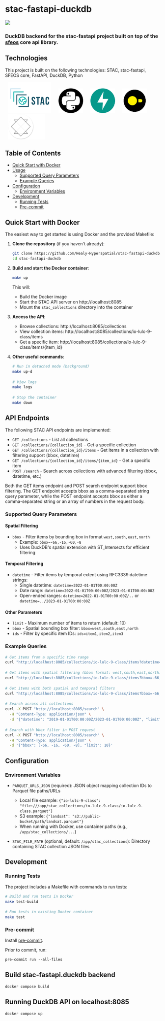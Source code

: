 # stac-fastapi-duckdb

<!-- markdownlint-disable MD033 MD041 -->

<p align="left">
  <img src="https://github.com/radiantearth/stac-site/raw/master/images/logo/stac-030-long.png" width=600>
</p>

### DuckDB backend for the stac-fastapi project built on top of the [sfeos](https://github.com/stac-utils/stac-fastapi-elasticsearch-opensearch) core api library.

## Technologies

This project is built on the following technologies: STAC, stac-fastapi, SFEOS core, FastAPI, DuckDB, Python

<p align="left">
  <a href="https://stacspec.org/"><img src="https://raw.githubusercontent.com/stac-utils/stac-fastapi-elasticsearch-opensearch/refs/heads/main/assets/STAC-01.png" alt="STAC" height="100" hspace="10"></a>
  <a href="https://www.python.org/"><img src="https://raw.githubusercontent.com/stac-utils/stac-fastapi-elasticsearch-opensearch/refs/heads/main/assets/python.png" alt="Python" height="80" hspace="10"></a>
  <a href="https://fastapi.tiangolo.com/"><img src="https://raw.githubusercontent.com/stac-utils/stac-fastapi-elasticsearch-opensearch/refs/heads/main/assets/fastapi.svg" alt="FastAPI" height="80" hspace="10"></a>
  <a href="https://duckdb.org/"><img src="https://raw.githubusercontent.com/Healy-Hyperspatial/stac-fastapi-duckdb/refs/heads/main/assets/duckdb-icon-logo-png.png" alt="DuckDB" height="80" hspace="10"></a>
  <a href="https://github.com/stac-utils/stac-fastapi-elasticsearch-opensearch"><img src="https://raw.githubusercontent.com/Healy-Hyperspatial/stac-fastapi-mongo/refs/heads/main/assets/sfeos-bw.png" alt="stac-fastapi-core" height="83" hspace="10"></a>
</p>

## Table of Contents

- [Quick Start with Docker](#quick-start-with-docker)
- [Usage](#usage)
  - [Supported Query Parameters](#supported-query-parameters)
  - [Example Queries](#example-queries)
- [Configuration](#configuration)
  - [Environment Variables](#environment-variables)
- [Development](#development)
  - [Running Tests](#running-tests)
  - [Pre-commit](#pre-commit)

## Quick Start with Docker

The easiest way to get started is using Docker and the provided Makefile:

1. **Clone the repository** (if you haven't already):
   ```bash
   git clone https://github.com/Healy-Hyperspatial/stac-fastapi-duckdb.git
   cd stac-fastapi-duckdb
   ```

2. **Build and start the Docker container**:
   ```bash
   make up
   ```
   This will:
   - Build the Docker image
   - Start the STAC API server on http://localhost:8085
   - Mount the `stac_collections` directory into the container

3. **Access the API**:
   - Browse collections: http://localhost:8085/collections
   - View collection items: http://localhost:8085/collections/io-lulc-9-class/items
   - Get a specific item: http://localhost:8085/collections/io-lulc-9-class/items/{item_id}

4. **Other useful commands**:
   ```bash
   # Run in detached mode (background)
   make up-d
   
   # View logs
   make logs
   
   # Stop the container
   make down
   ```

## API Endpoints

The following STAC API endpoints are implemented:
- `GET /collections` - List all collections
- `GET /collections/{collection_id}` - Get a specific collection
- `GET /collections/{collection_id}/items` - Get items in a collection with filtering support (bbox, datetime)
- `GET /collections/{collection_id}/items/{item_id}` - Get a specific item
- `POST /search` - Search across collections with advanced filtering (bbox, datetime, etc.)

Both the GET items endpoint and POST search endpoint support bbox filtering. The GET endpoint accepts bbox as a comma-separated string query parameter, while the POST endpoint accepts bbox as either a comma-separated string or an array of numbers in the request body.

### Supported Query Parameters

#### Spatial Filtering
- `bbox` - Filter items by bounding box in format `west,south,east,north`
  - Example: `bbox=-66,-16,-60,-8`
  - Uses DuckDB's spatial extension with ST_Intersects for efficient filtering

#### Temporal Filtering
- `datetime` - Filter items by temporal extent using RFC3339 datetime strings:
  - Single datetime: `datetime=2022-01-01T00:00:00Z`
  - Date range: `datetime=2022-01-01T00:00:00Z/2023-01-01T00:00:00Z`
  - Open-ended ranges: `datetime=2022-01-01T00:00:00Z/..` or `datetime=../2023-01-01T00:00:00Z`

#### Other Parameters
- `limit` - Maximum number of items to return (default: 10)
- `bbox` - Spatial bounding box filter: `bbox=west,south,east,north`
- `ids` - Filter by specific item IDs: `ids=item1,item2,item3`

### Example Queries

```bash
# Get items from a specific time range
curl "http://localhost:8085/collections/io-lulc-9-class/items?datetime=2019-01-01T00:00:00Z/2023-01-01T00:00:00Z&limit=5"

# Get items with spatial filtering (bbox format: west,south,east,north)
curl "http://localhost:8085/collections/io-lulc-9-class/items?bbox=-66,-16,-60,-8"

# Get items with both spatial and temporal filters
curl "http://localhost:8085/collections/io-lulc-9-class/items?bbox=-66,-16,-60,-8&datetime=2020-01-01T00:00:00Z/2022-01-01T00:00:00Z"

# Search across all collections
curl -X POST "http://localhost:8085/search" \
  -H "Content-Type: application/json" \
  -d '{"datetime": "2019-01-01T00:00:00Z/2023-01-01T00:00:00Z", "limit": 10}'

# Search with bbox filter in POST request
curl -X POST "http://localhost:8085/search" \
  -H "Content-Type: application/json" \
  -d '{"bbox": [-66, -16, -60, -8], "limit": 10}'
```

## Configuration

### Environment Variables

- `PARQUET_URLS_JSON` (required): JSON object mapping collection IDs to Parquet file paths/URLs
  - Local file example: `{"io-lulc-9-class": "file:///app/stac_collections/io-lulc-9-class/io-lulc-9-class.parquet"}`
  - S3 example: `{"landsat": "s3://public-bucket/path/landsat.parquet"}`
  - When running with Docker, use container paths (e.g., `/app/stac_collections/...`)

- `STAC_FILE_PATH` (optional, default: `/app/stac_collections`):
  Directory containing STAC collection JSON files

## Development

### Running Tests

The project includes a Makefile with commands to run tests:

```bash
# Build and run tests in Docker
make test-build

# Run tests in existing Docker container
make test
```

### Pre-commit

Install [pre-commit](https://pre-commit.com/#install).

Prior to commit, run:

```shell
pre-commit run --all-files
```

## Build stac-fastapi.duckdb backend

```shell
docker compose build
```
  
## Running DuckDB API on localhost:8085

```shell
docker compose up
```


